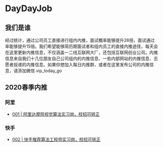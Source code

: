 # DayDayJob 

## 我们是谁

经过统计，通过公司员工直接进行组内内推，面试概率能够提升26倍，面试通过率能够提升15倍。我们希望能够简历期面试者和组内员工的直接内推途径，每天会在这里更新内推信息，不仅涵盖一二线互联网大厂，还包括互联网创业公司。内推信息来自我们十几位朋友自己公司组内的内推信息、一些内部网站的内推信息、志愿者投递的内推信息。如果你想加入每日内推群，或者在这里发布公司的内推信息，请添加微信 vip_today_go 


## 2020春季内推

### 阿里

- [001 | 阿里达摩院视觉算法实习岗，校招可转正](docs/2020spring/alibaba/01.md)


### 快手

- [002 | 快手推荐算法工程师实习岗，校招可转正](docs/2020spring/kuaishou/01.md)